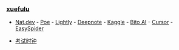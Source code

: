 ### **[xuefulu](http://xuefulu.com/)**

+ [Nat.dev](https://nat.dev) - [Poe](https://poe.com) - [Lightly](https://lightly.teamcode.com/login) - [Deepnote](https://deepnote.com/sign-in) - [Kaggle](https://www.kaggle.com/) - [Bito AI](https://alpha.bito.co/bitoai/) - [Cursor](https://www.cursor.so/) - [EasySpider](https://github.com/NaiboWang/EasySpider/releases)

+ [考试时钟](http://508cst.gcu.edu.cn/clock/)

